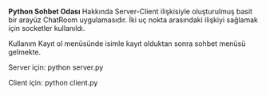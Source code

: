 **Python Sohbet Odası**
Hakkında
Server-Client ilişkisiyle oluşturulmuş basit bir arayüz ChatRoom uygulamasıdır. İki uç nokta arasındaki ilişkiyi sağlamak için socketler kullanıldı. 

Kullanım
Kayıt ol menüsünde isimle kayıt olduktan sonra sohbet menüsü gelmekte.

Server için:
python server.py

Client için:
python client.py

